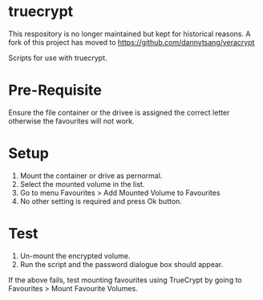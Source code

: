truecrypt
=========

This respository is no longer maintained but kept for historical reasons. A fork of this project has moved to https://github.com/dannytsang/veracrypt

Scripts for use with truecrypt.

Pre-Requisite
=============
Ensure the file container or the drivee is assigned the correct letter otherwise the favourites will not work.

Setup
=====
1. Mount the container or drive as pernormal.
2. Select the mounted volume in the list.
3. Go to menu Favourites > Add Mounted Volume to Favourites
4. No other setting is required and press Ok button.

Test
====
1. Un-mount the encrypted volume.
2. Run the script and the password dialogue box should appear.

If the above fails, test mounting favourites using TrueCrypt by going to Favourites > Mount Favourite Volumes.
